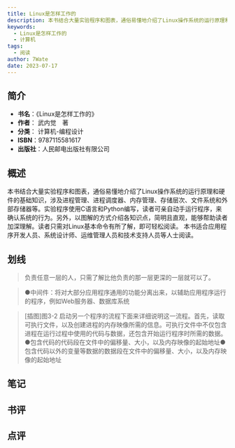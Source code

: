 ```yaml
---
title: Linux是怎样工作的
description: 本书结合大量实验程序和图表，通俗易懂地介绍了Linux操作系统的运行原理和硬件的基础知识，涉及进程管理、进程调度器、内存管理、存储层次、文件系统和外部存储器等。实验程序使用C语言和Python编写，读者可亲自动手运行程序，来确认系统的行为。另外，以图解的方
keywords:
  - Linux是怎样工作的
  - 计算机
tags:
  - 阅读
author: 7Wate
date: 2023-07-17
---
```


## 简介

- **书名**：《Linux是怎样工作的》
- **作者**： 武内觉　著
- **分类**： 计算机-编程设计
- **ISBN**：9787115581617
- **出版社**：人民邮电出版社有限公司

## 概述

本书结合大量实验程序和图表，通俗易懂地介绍了Linux操作系统的运行原理和硬件的基础知识，涉及进程管理、进程调度器、内存管理、存储层次、文件系统和外部存储器等。实验程序使用C语言和Python编写，读者可亲自动手运行程序，来确认系统的行为。另外，以图解的方式介绍各知识点，简明且直观，能够帮助读者加深理解。读者只需对Linux基本命令有所了解，即可轻松阅读。 本书适合应用程序开发人员、系统设计师、运维管理人员和技术支持人员等人士阅读。

## 划线 
 

> 负责任意一层的人，只需了解比他负责的那一层更深的一层就可以了。 

> ●中间件：将对大部分应用程序通用的功能分离出来，以辅助应用程序运行的程序，例如Web服务器、数据库系统 

> [插图]图3-2 启动另一个程序的流程下面来详细说明这一流程。首先，读取可执行文件，以及创建进程的内存映像所需的信息。可执行文件中不仅包含进程在运行过程中使用的代码与数据，还包含开始运行程序时所需的数据。●包含代码的代码段在文件中的偏移量、大小，以及内存映像的起始地址●包含代码以外的变量等数据的数据段在文件中的偏移量、大小，以及内存映像的起始地址

## 笔记


## 书评


## 点评
